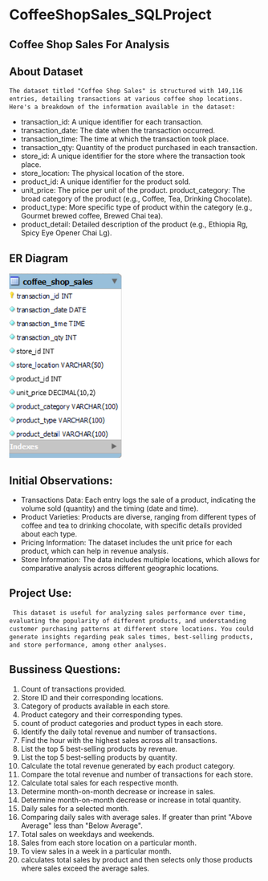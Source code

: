 # CoffeeShopSales_SQLProject
## Coffee Shop Sales For Analysis 
## About Dataset
    The dataset titled "Coffee Shop Sales" is structured with 149,116 entries, detailing transactions at various coffee shop locations.
    Here's a breakdown of the information available in the dataset:
- 	transaction_id: A unique identifier for each transaction.
- 	transaction_date: The date when the transaction occurred.
- 	transaction_time: The time at which the transaction took place.
- 	transaction_qty: Quantity of the product purchased in each transaction.
- 	store_id: A unique identifier for the store where the transaction took place.
- 	store_location: The physical location of the store.
- 	product_id: A unique identifier for the product sold.
- 	unit_price: The price per unit of the product.
   	product_category: The broad category of the product (e.g., Coffee, Tea, Drinking Chocolate).
- 	product_type: More specific type of product within the category (e.g., Gourmet brewed coffee, Brewed Chai tea).
- 	product_detail: Detailed description of the product (e.g., Ethiopia Rg, Spicy Eye Opener Chai Lg).
## ER Diagram
   ![](https://github.com/BhavanaBalasa/CoffeeShopSales_SQLProject/blob/main/cofeeshopsales.png)
## Initial Observations:
-	Transactions Data: Each entry logs the sale of a product, indicating the volume sold (quantity) and the timing (date and time).
-	Product Varieties: Products are diverse, ranging from different types of coffee and tea to drinking chocolate, with specific details provided about each type.
-	Pricing Information: The dataset includes the unit price for each product, which can help in revenue analysis.
-	Store Information: The data includes multiple locations, which allows for comparative analysis across different geographic locations.
## Project Use:
     This dataset is useful for analyzing sales performance over time, evaluating the popularity of different products, and understanding customer purchasing patterns at different store locations. You could generate insights regarding peak sales times, best-selling products, and store performance, among other analyses. 

## Bussiness Questions:
1. Count of transactions provided. 
2. Store ID and their corresponding locations.
3. Category of products available in each store. 
4. Product category and their corresponding types.
5.  count of product categories and product types in each store. 
6. Identify the daily total revenue and number of transactions.
7. Find the hour with the highest sales across all transactions.
8. List the top 5 best-selling products by revenue. 
9. List the top 5 best-selling products by quantity.
10. Calculate the total revenue generated by each product category.
11. Compare the total revenue and number of transactions for each store.
12. Calculate total sales for each respective month.
13. Determine month-on-month decrease or increase in sales.
14. Determine month-on-month decrease or increase in total quantity.
15. Daily sales for a selected month.
16. Comparing daily sales with average sales. If greater than print "Above Average" less than "Below Average".
17. Total sales on weekdays and weekends.
18. Sales from each store location on a particular month.
19. To view sales in a week in a particular month.
20. calculates total sales by product and then selects only those products where sales exceed the average sales.
